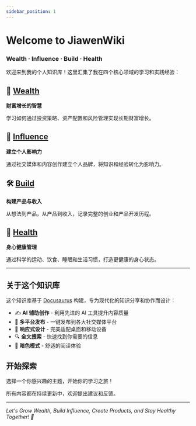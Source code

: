 ```yaml
---
sidebar_position: 1
---
```


# Welcome to JiawenWiki

### Wealth · Influence · Build · Health

欢迎来到我的个人知识库！这里汇集了我在四个核心领域的学习和实践经验：

## 💎 [Wealth](/docs/wealth)
**财富增长的智慧**

学习如何通过投资策略、资产配置和风险管理实现长期财富增长。

## 📢 [Influence](/docs/influence)  
**建立个人影响力**

通过社交媒体和内容创作建立个人品牌，将知识和经验转化为影响力。

## 🛠️ [Build](/docs/build)
**构建产品与收入**

从想法到产品，从产品到收入，记录完整的创业和产品开发历程。

## 💪 [Health](/docs/health)
**身心健康管理**

通过科学的运动、饮食、睡眠和生活习惯，打造更健康的身心状态。

---

## 关于这个知识库

这个知识库基于 [Docusaurus](https://docusaurus.io/) 构建，专为现代化的知识分享和协作而设计：

- ✍️ **AI 辅助创作** - 利用先进的 AI 工具提升内容质量
- 🚀 **多平台发布** - 一键发布到各大社交媒体平台
- 📱 **响应式设计** - 完美适配桌面和移动设备
- 🔍 **全文搜索** - 快速找到你需要的信息
- 🌙 **暗色模式** - 舒适的阅读体验

## 开始探索

选择一个你感兴趣的主题，开始你的学习之旅！

所有内容都在持续更新中，欢迎提出建议和反馈。

---

*Let's Grow Wealth, Build Influence, Create Products, and Stay Healthy Together! 🚀*